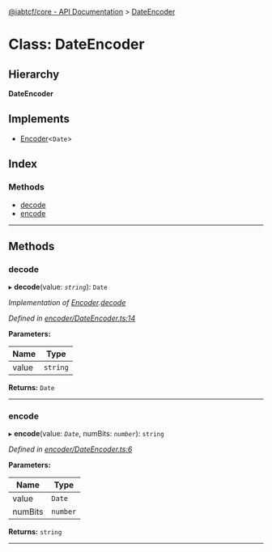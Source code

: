 [@iabtcf/core - API Documentation](../README.md) > [DateEncoder](../classes/dateencoder.md)

# Class: DateEncoder

## Hierarchy

**DateEncoder**

## Implements

* [Encoder](../interfaces/encoder.md)<`Date`>

## Index

### Methods

* [decode](dateencoder.md#decode)
* [encode](dateencoder.md#encode)

---

## Methods

<a id="decode"></a>

###  decode

▸ **decode**(value: *`string`*): `Date`

*Implementation of [Encoder](../interfaces/encoder.md).[decode](../interfaces/encoder.md#decode)*

*Defined in [encoder/DateEncoder.ts:14](https://github.com/chrispaterson/iabtcf-es/blob/fa69024/modules/core/src/encoder/DateEncoder.ts#L14)*

**Parameters:**

| Name | Type |
| ------ | ------ |
| value | `string` |

**Returns:** `Date`

___
<a id="encode"></a>

###  encode

▸ **encode**(value: *`Date`*, numBits: *`number`*): `string`

*Defined in [encoder/DateEncoder.ts:6](https://github.com/chrispaterson/iabtcf-es/blob/fa69024/modules/core/src/encoder/DateEncoder.ts#L6)*

**Parameters:**

| Name | Type |
| ------ | ------ |
| value | `Date` |
| numBits | `number` |

**Returns:** `string`

___

